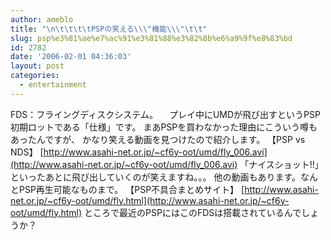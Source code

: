 ```yaml
---
author: ameblo
title: "\n\t\t\t\tPSPの笑える\\\"機能\\\"\t\t"
slug: psp%e3%81%ae%e7%ac%91%e3%81%88%e3%82%8b%e6%a9%9f%e8%83%bd
id: 2782
date: '2006-02-01 04:36:03'
layout: post
categories:
  - entertainment
---
```


FDS：フライングディスクシステム。 　プレイ中にUMDが飛び出すというPSP初期ロットである「仕様」です。 まあPSPを買わなかった理由にこういう噂もあったんですが、 かなり笑える動画を見つけたので紹介します。 【PSP vs NDS】 [http://www.asahi-net.or.jp/~cf6y-oot/umd/fly_006.avi](http://www.asahi-net.or.jp/~cf6y-oot/umd/fly_006.avi) 「ナイスショット!!」といったあとに飛び出していくのが笑えますね。。。 他の動画もあります。なんとPSP再生可能なものまで。 【PSP不具合まとめサイト】 [http://www.asahi-net.or.jp/~cf6y-oot/umd/fly.html](http://www.asahi-net.or.jp/~cf6y-oot/umd/fly.html) ところで最近のPSPにはこのFDSは搭載されているんでしょうか？